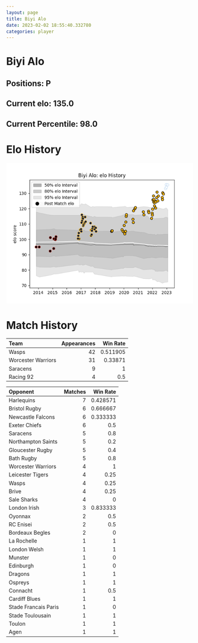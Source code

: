 ```yaml
---  
layout: page  
title: Biyi Alo  
date: 2023-02-02 18:55:40.332780  
categories: player  
---
```

# Biyi Alo

## Positions: P

## Current elo: 135.0

## Current Percentile: 98.0

# Elo History


![elo history](history_BiyiAlo.png)
# Match History


| Team               |   Appearances |   Win Rate |
|:-------------------|--------------:|-----------:|
| Wasps              |            42 |   0.511905 |
| Worcester Warriors |            31 |   0.33871  |
| Saracens           |             9 |   1        |
| Racing 92          |             4 |   0.5      |

| Opponent             |   Matches |   Win Rate |
|:---------------------|----------:|-----------:|
| Harlequins           |         7 |   0.428571 |
| Bristol Rugby        |         6 |   0.666667 |
| Newcastle Falcons    |         6 |   0.333333 |
| Exeter Chiefs        |         6 |   0.5      |
| Saracens             |         5 |   0.8      |
| Northampton Saints   |         5 |   0.2      |
| Gloucester Rugby     |         5 |   0.4      |
| Bath Rugby           |         5 |   0.8      |
| Worcester Warriors   |         4 |   1        |
| Leicester Tigers     |         4 |   0.25     |
| Wasps                |         4 |   0.25     |
| Brive                |         4 |   0.25     |
| Sale Sharks          |         4 |   0        |
| London Irish         |         3 |   0.833333 |
| Oyonnax              |         2 |   0.5      |
| RC Enisei            |         2 |   0.5      |
| Bordeaux Begles      |         2 |   0        |
| La Rochelle          |         1 |   1        |
| London Welsh         |         1 |   1        |
| Munster              |         1 |   0        |
| Edinburgh            |         1 |   0        |
| Dragons              |         1 |   1        |
| Ospreys              |         1 |   1        |
| Connacht             |         1 |   0.5      |
| Cardiff Blues        |         1 |   1        |
| Stade Francais Paris |         1 |   0        |
| Stade Toulousain     |         1 |   1        |
| Toulon               |         1 |   1        |
| Agen                 |         1 |   1        |